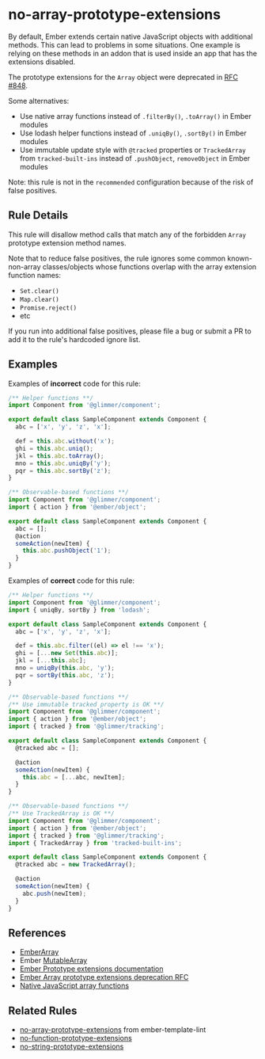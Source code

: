 # no-array-prototype-extensions

By default, Ember extends certain native JavaScript objects with additional methods. This can lead to problems in some situations. One example is relying on these methods in an addon that is used inside an app that has the extensions disabled.

The prototype extensions for the `Array` object were deprecated in [RFC #848](https://github.com/emberjs/rfcs/pull/848).

Some alternatives:

* Use native array functions instead of `.filterBy()`, `.toArray()` in Ember modules
* Use lodash helper functions instead of `.uniqBy()`, `.sortBy()` in Ember modules
* Use immutable update style with `@tracked` properties or `TrackedArray` from `tracked-built-ins` instead of `.pushObject`, `removeObject` in Ember modules

Note: this rule is not in the `recommended` configuration because of the risk of false positives.

## Rule Details

This rule will disallow method calls that match any of the forbidden `Array` prototype extension method names.

Note that to reduce false positives, the rule ignores some common known-non-array classes/objects whose functions overlap with the array extension function names:

* `Set.clear()`
* `Map.clear()`
* `Promise.reject()`
* etc

If you run into additional false positives, please file a bug or submit a PR to add it to the rule's hardcoded ignore list.

## Examples

Examples of **incorrect** code for this rule:

```js
/** Helper functions **/
import Component from '@glimmer/component';

export default class SampleComponent extends Component {
  abc = ['x', 'y', 'z', 'x'];

  def = this.abc.without('x');
  ghi = this.abc.uniq();
  jkl = this.abc.toArray();
  mno = this.abc.uniqBy('y');
  pqr = this.abc.sortBy('z');
}
```

```js
/** Observable-based functions **/
import Component from '@glimmer/component';
import { action } from '@ember/object';

export default class SampleComponent extends Component {
  abc = [];
  @action
  someAction(newItem) {
    this.abc.pushObject('1');
  }
}
```

Examples of **correct** code for this rule:

```js
/** Helper functions **/
import Component from '@glimmer/component';
import { uniqBy, sortBy } from 'lodash';

export default class SampleComponent extends Component {
  abc = ['x', 'y', 'z', 'x'];

  def = this.abc.filter((el) => el !== 'x');
  ghi = [...new Set(this.abc)];
  jkl = [...this.abc];
  mno = uniqBy(this.abc, 'y');
  pqr = sortBy(this.abc, 'z');
}
```

```js
/** Observable-based functions **/
/** Use immutable tracked property is OK **/
import Component from '@glimmer/component';
import { action } from '@ember/object';
import { tracked } from '@glimmer/tracking';

export default class SampleComponent extends Component {
  @tracked abc = [];

  @action
  someAction(newItem) {
    this.abc = [...abc, newItem];
  }
}
```

```js
/** Observable-based functions **/
/** Use TrackedArray is OK **/
import Component from '@glimmer/component';
import { action } from '@ember/object';
import { tracked } from '@glimmer/tracking';
import { TrackedArray } from 'tracked-built-ins';

export default class SampleComponent extends Component {
  @tracked abc = new TrackedArray();

  @action
  someAction(newItem) {
    abc.push(newItem);
  }
}
```

## References

* [EmberArray](https://api.emberjs.com/ember/release/classes/EmberArray)
* Ember [MutableArray](https://api.emberjs.com/ember/release/classes/MutableArray)
* [Ember Prototype extensions documentation](https://guides.emberjs.com/release/configuring-ember/disabling-prototype-extensions/)
* [Ember Array prototype extensions deprecation RFC](https://github.com/emberjs/rfcs/pull/848)
* [Native JavaScript array functions](https://developer.mozilla.org/en-US/docs/Web/JavaScript/Reference/Global_Objects/Array)

## Related Rules

* [no-array-prototype-extensions](https://github.com/ember-template-lint/ember-template-lint/blob/master/docs/rule/no-array-prototype-extensions.md) from ember-template-lint
* [no-function-prototype-extensions](no-function-prototype-extensions.md)
* [no-string-prototype-extensions](no-string-prototype-extensions.md)
